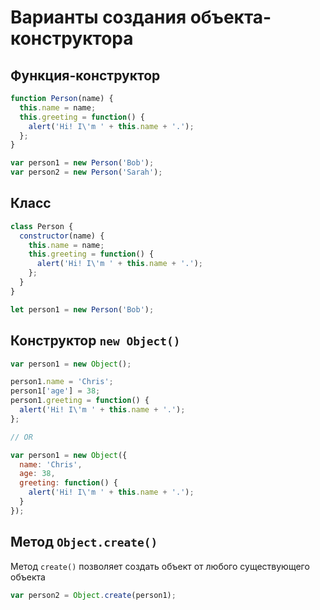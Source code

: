 # Варианты создания объекта-конструктора


## Функция-конструктор

```js
function Person(name) {
  this.name = name;
  this.greeting = function() {
    alert('Hi! I\'m ' + this.name + '.');
  };
}

var person1 = new Person('Bob');
var person2 = new Person('Sarah');
```


## Класс

```js
class Person {
  constructor(name) {
    this.name = name;
    this.greeting = function() {
      alert('Hi! I\'m ' + this.name + '.');
    };
  }
}

let person1 = new Person('Bob');
```

## Конструктор `new Object()`

```js
var person1 = new Object();

person1.name = 'Chris';
person1['age'] = 38;
person1.greeting = function() {
  alert('Hi! I\'m ' + this.name + '.');
};

// OR

var person1 = new Object({
  name: 'Chris',
  age: 38,
  greeting: function() {
    alert('Hi! I\'m ' + this.name + '.');
  }
});
```

## Метод `Object.create()`

Метод `create()` позволяет создать объект от любого существующего объекта

```js
var person2 = Object.create(person1);
```